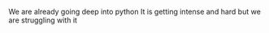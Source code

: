  We are already going deep into python
It is getting intense and hard but we are struggling with it
